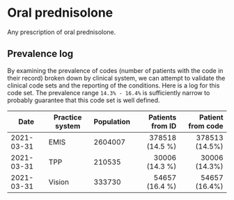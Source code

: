 # Oral prednisolone

Any prescription of oral prednisolone.

## Prevalence log

By examining the prevalence of codes (number of patients with the code in their record) broken down by clinical system, we can attempt to validate the clinical code sets and the reporting of the conditions. Here is a log for this code set. The prevalence range `14.3% - 16.4%` is sufficiently narrow to probably guarantee that this code set is well defined.

| Date       | Practice system | Population | Patients from ID | Patient from code |
| ---------- | --------------- | ---------- | ---------------: | ----------------: |
| 2021-03-31 | EMIS            | 2604007    |  378518 (14.5 %) |    378513 (14.5%) |
| 2021-03-31 | TPP             | 210535     |   30006 (14.3 %) |     30006 (14.3%) |
| 2021-03-31 | Vision          | 333730     |   54657 (16.4 %) |     54657 (16.4%) |
